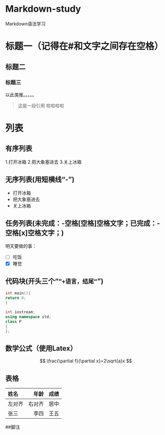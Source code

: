 # Markdown-study
Markdown语法学习
# 标题一（记得在#和文字之间存在空格）
## 标题二
### 标题三
以此类推。。。。。

> 这是一段引用
> 啦啦啦啦

# 列表
## 有序列表
1.打开冰箱
2.把大象塞进去
3.关上冰箱

## 无序列表(用短横线“-”)
- 打开冰箱
- 把大象塞进去
- 关上冰箱

## 任务列表(未完成：-空格[空格]空格文字；已完成：-空格[x]空格文字；)
明天要做的事：
- [ ] 吃饭
- [x] 睡觉
## 代码块(开头三个“```”+语言，结尾“```”)
``` c
int main(){
return 0;
}
```
``` c++
int iostream;
using namespace std;
class P
{
};
```

## 数学公式（使用Latex）
$$
\frac{\partial f}{\partial x}=2\sqrt{a}x
$$

## 表格
| 姓名 | 年龄 | 成绩 |
| :--- | ---: | :---: |
|左对齐|右对齐|居中|
| 张三 |  李四 |  王五 |


##脚注






